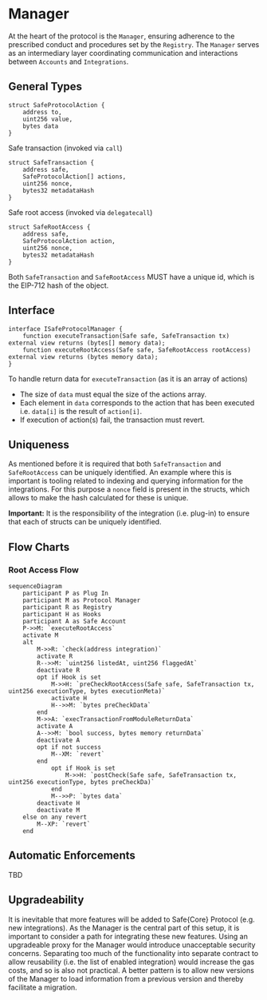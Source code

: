 # Manager

At the heart of the protocol is the `Manager`, ensuring adherence to the prescribed conduct and procedures set by the `Registry`. The `Manager` serves as an intermediary layer coordinating communication and interactions between `Accounts` and `Integrations`.

## General Types

```solidity
struct SafeProtocolAction {
    address to,
    uint256 value,
    bytes data
}
```

Safe transaction (invoked via `call`)

```solidity
struct SafeTransaction {
    address safe,
    SafeProtocolAction[] actions,
    uint256 nonce,
    bytes32 metadataHash
}
```

Safe root access (invoked via `delegatecall`)

```solidity
struct SafeRootAccess {
    address safe,
    SafeProtocolAction action,
    uint256 nonce,
    bytes32 metadataHash
}
```

Both `SafeTransaction` and `SafeRootAccess` MUST have a unique id, which is the EIP-712 hash of the object.

## Interface

```solidity
interface ISafeProtocolManager {
    function executeTransaction(Safe safe, SafeTransaction tx) external view returns (bytes[] memory data);
    function executeRootAccess(Safe safe, SafeRootAccess rootAccess) external view returns (bytes memory data);
}
```

To handle return data for `executeTransaction` (as it is an array of actions)
- The size of `data` must equal the size of the actions array.
- Each element in `data` corresponds to the action that has been executed i.e. `data[i]` is the result of `action[i]`.
- If execution of action(s) fail, the transaction must revert.

## Uniqueness

As mentioned before it is required that both `SafeTransaction` and `SafeRootAccess` can be uniquely identified. An example where this is important is tooling related to indexing and querying information for the integrations. For this purpose a `nonce` field is present in the structs, which allows to make the hash calculated for these is unique.

**Important:** It is the responsibility of the integration (i.e. plug-in) to ensure that each of structs can be uniquely identified.

## Flow Charts

### Root Access Flow

```mermaid
sequenceDiagram
    participant P as Plug In
    participant M as Protocol Manager
    participant R as Registry
    participant H as Hooks
    participant A as Safe Account
    P->>M: `executeRootAccess`
    activate M
    alt
        M->>R: `check(address integration)`
        activate R
        R-->>M: `uint256 listedAt, uint256 flaggedAt`
        deactivate R
        opt if Hook is set
            M->>H: `preCheckRootAccess(Safe safe, SafeTransaction tx, uint256 executionType, bytes executionMeta)`
            activate H
            H-->>M: `bytes preCheckData`
        end
        M->>A: `execTransactionFromModuleReturnData`
        activate A
        A-->>M: `bool success, bytes memory returnData`
        deactivate A
        opt if not success
            M--XM: `revert`
        end
            opt if Hook is set
                M->>H: `postCheck(Safe safe, SafeTransaction tx, uint256 executionType, bytes preCheckDa)`
            end
            M-->>P: `bytes data`
        deactivate H
        deactivate M
    else on any revert
        M--XP: `revert`
    end
```

## Automatic Enforcements

TBD

## Upgradeability  

It is inevitable that more features will be added to Safe{Core} Protocol (e.g. new integrations). As the Manager is the central part of this setup, it is important to consider a path for integrating these new features. Using an upgradeable proxy for the Manager would introduce unacceptable security concerns. Separating too much of the functionality into separate contract to allow reusability (i.e. the list of enabled integration) would increase the gas costs, and so is also not practical. A better pattern is to allow new versions of the Manager to load information from a previous version and thereby facilitate a migration.
